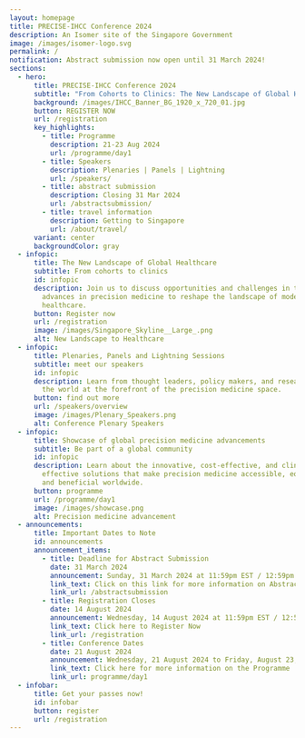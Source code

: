```yaml
---
layout: homepage
title: PRECISE-IHCC Conference 2024
description: An Isomer site of the Singapore Government
image: /images/isomer-logo.svg
permalink: /
notification: Abstract submission now open until 31 March 2024!
sections:
  - hero:
      title: PRECISE-IHCC Conference 2024
      subtitle: "From Cohorts to Clinics: The New Landscape of Global Healthcare"
      background: /images/IHCC_Banner_BG_1920_x_720_01.jpg
      button: REGISTER NOW
      url: /registration
      key_highlights:
        - title: Programme
          description: 21-23 Aug 2024
          url: /programme/day1
        - title: Speakers
          description: Plenaries | Panels | Lightning
          url: /speakers/
        - title: abstract submission
          description: Closing 31 Mar 2024
          url: /abstractsubmission/
        - title: travel information
          description: Getting to Singapore
          url: /about/travel/
      variant: center
      backgroundColor: gray
  - infopic:
      title: The New Landscape of Global Healthcare
      subtitle: From cohorts to clinics
      id: infopic
      description: Join us to discuss opportunities and challenges in translating
        advances in precision medicine to reshape the landscape of modern
        healthcare.
      button: Register now
      url: /registration
      image: /images/Singapore_Skyline__Large_.png
      alt: New Landscape to Healthcare
  - infopic:
      title: Plenaries, Panels and Lightning Sessions
      subtitle: meet our speakers
      id: infopic
      description: Learn from thought leaders, policy makers, and researchers around
        the world at the forefront of the precision medicine space.
      button: find out more
      url: /speakers/overview
      image: /images/Plenary_Speakers.png
      alt: Conference Plenary Speakers
  - infopic:
      title: Showcase of global precision medicine advancements
      subtitle: Be part of a global community
      id: infopic
      description: Learn about the innovative, cost-effective, and clinically
        effective solutions that make precision medicine accessible, equitable
        and beneficial worldwide.
      button: programme
      url: /programme/day1
      image: /images/showcase.png
      alt: Precision medicine advancement
  - announcements:
      title: Important Dates to Note
      id: announcements
      announcement_items:
        - title: Deadline for Abstract Submission
          date: 31 March 2024
          announcement: Sunday, 31 March 2024 at 11:59pm EST / 12:59pm SGT
          link_text: Click on this link for more information on Abstract Submission
          link_url: /abstractsubmission
        - title: Registration Closes
          date: 14 August 2024
          announcement: Wednesday, 14 August 2024 at 11:59pm EST / 12:59pm SGT
          link_text: Click here to Register Now
          link_url: /registration
        - title: Conference Dates
          date: 21 August 2024
          announcement: Wednesday, 21 August 2024 to Friday, August 23, 2024
          link_text: Click here for more information on the Programme
          link_url: programme/day1
  - infobar:
      title: Get your passes now!
      id: infobar
      button: register
      url: /registration
---
```

